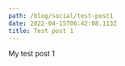 ```yaml
---
path: /blog/social/test-post1
date: 2022-04-15T06:42:08.113Z
title: Test post 1
---
```


My test post 1